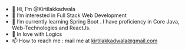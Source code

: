 - 👋 Hi, I’m @Kirtilakkadwala
- 👀 I’m interested in Full Stack Web Development
- 🌱 I’m currently learning Spring Boot . I have proficiency in Core Java, Web-Technologies and ReactJs.
- 💞️ In love with Logics
- 📫 How to reach me : mail me at kirtilakkadwala@gmail.com
